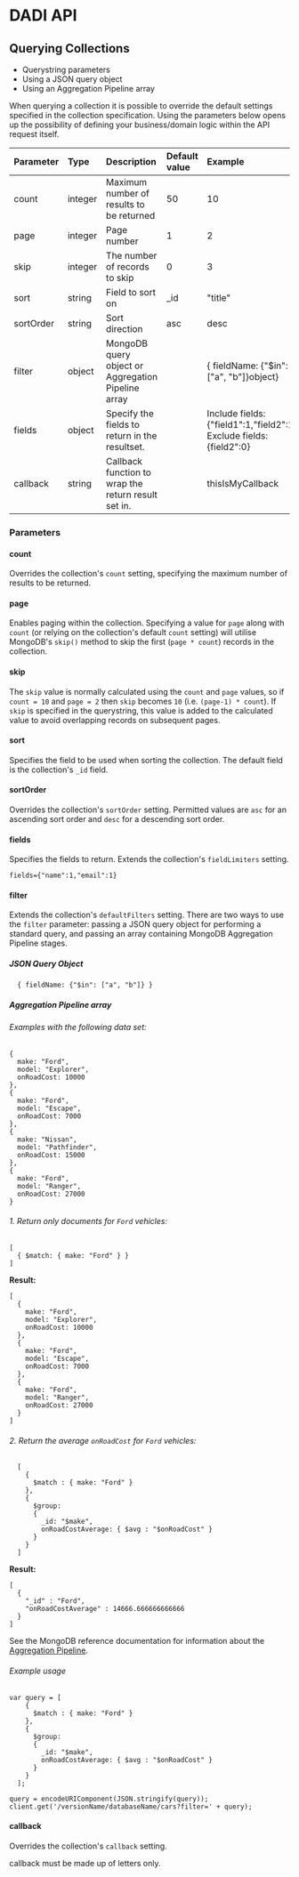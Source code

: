 # DADI API

## Querying Collections

 * Querystring parameters
 * Using a JSON query object
 * Using an Aggregation Pipeline array

When querying a collection it is possible to override the default settings specified in the collection specification. Using the parameters below opens up the possibility of defining your business/domain logic within the API request itself.

 Parameter       | Type        |  Description                                  | Default value        |  Example
:----------------|:------------|:----------------------------------------------|:---------------------|:--------------
count            | integer     | Maximum number of results to be returned   | 50                   | 10
page             | integer     | Page number                                   | 1                    | 2
skip             | integer     | The number of records to skip              | 0   | 3
sort             | string      | Field to sort on                          | _id                  | "title"
sortOrder       | string      | Sort direction                                | asc                  | desc
filter           | object        | MongoDB query object or Aggregation Pipeline array                            |                      | { fieldName: {"$in": ["a", "b"]}object}
fields           | object        | Specify the fields to return in the resultset.  |          | Include fields: {"field1":1,"field2":1} Exclude fields: {field2":0}
callback         | string      | Callback function to wrap the return result set in.  |               | thisIsMyCallback

### Parameters

#### count

Overrides the collection's `count` setting, specifying the maximum number of results to be returned.

#### page

Enables paging within the collection. Specifying a value for `page` along with `count` (or relying on the collection's default `count` setting) will utilise MongoDB's `skip()` method to skip the first (`page * count`) records in the collection.

#### skip

The `skip` value is normally calculated using the `count` and `page` values, so if `count = 10` and `page = 2` then `skip` becomes `10` (i.e. `(page-1) * count`). If `skip` is specified in the querystring, this value is added to the calculated value to avoid overlapping records on subsequent pages.

#### sort

Specifies the field to be used when sorting the collection. The default field is the collection's `_id` field.

#### sortOrder

Overrides the collection's `sortOrder` setting. Permitted values are `asc` for an ascending sort order and `desc` for a descending sort order.

#### fields

Specifies the fields to return. Extends the collection's `fieldLimiters` setting.

```
fields={"name":1,"email":1}
```

#### filter

Extends the collection's `defaultFilters` setting. There are two ways to use the `filter` parameter: passing a JSON query object for performing a standard query, and passing an array containing MongoDB Aggregation Pipeline stages.

##### JSON Query Object

```
  { fieldName: {"$in": ["a", "b"]} }
```

##### Aggregation Pipeline array

###### Examples with the following data set:

```
{
  make: "Ford",
  model: "Explorer",
  onRoadCost: 10000
},
{
  make: "Ford",
  model: "Escape",
  onRoadCost: 7000
},
{
  make: "Nissan",
  model: "Pathfinder",
  onRoadCost: 15000
},
{
  make: "Ford",
  model: "Ranger",
  onRoadCost: 27000
}
```

###### 1. Return only documents for `Ford` vehicles:

```
[
  { $match: { make: "Ford" } }
]
```

**Result:**

```
[
  {
    make: "Ford",
    model: "Explorer",
    onRoadCost: 10000
  },
  {
    make: "Ford",
    model: "Escape",
    onRoadCost: 7000
  },
  {
    make: "Ford",
    model: "Ranger",
    onRoadCost: 27000
  }
]
```

###### 2. Return the average `onRoadCost` for `Ford` vehicles:

```
  [
    {
      $match : { make: "Ford" }
    },
    {
      $group:
      {
        _id: "$make",
        onRoadCostAverage: { $avg : "$onRoadCost" }
      }
    }
  ]
```
**Result:**

```
[
  {
	"_id" : "Ford",
	"onRoadCostAverage" : 14666.666666666666
  }
]
```

See the MongoDB reference documentation for information about the [Aggregation Pipeline](http://docs.mongodb.org/manual/reference/operator/aggregation/#aggregation-pipeline-operator-reference).

###### Example usage

```
var query = [
    {
      $match : { make: "Ford" }
    },
    {
      $group:
      {
        _id: "$make",
        onRoadCostAverage: { $avg : "$onRoadCost" }
      }
    }
  ];

query = encodeURIComponent(JSON.stringify(query));
client.get('/versionName/databaseName/cars?filter=' + query);
```

#### callback

Overrides the collection's `callback` setting.

callback must be made up of letters only.
